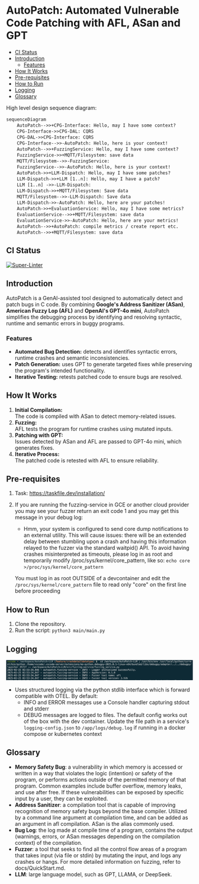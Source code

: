 # AutoPatch: Automated Vulnerable Code Patching with AFL, ASan and GPT <!-- omit in toc -->
- [CI Status](#ci-status)
- [Introduction](#introduction)
  - [Features](#features)
- [How It Works](#how-it-works)
- [Pre-requisites](#pre-requisites)
- [How to Run](#how-to-run)
- [Logging](#logging)
- [Glossary](#glossary)


High level design sequence diagram:
```mermaid
sequenceDiagram
    AutoPatch-->>+CPG-Interface: Hello, may I have some context?
    CPG-Interface->>CPG-DAL: CQRS
    CPG-DAL->>CPG-Interface: CQRS
    CPG-Interface-->>-AutoPatch: Hello, here is your context!
    AutoPatch-->>+FuzzingService: Hello, may I have some context?
    FuzzingService->>+MQTT/Filesystem: save data
    MQTT/Filesystem-->>-FuzzingService: 
    FuzzingService-->>-AutoPatch: Hello, here is your context!
    AutoPatch->>+LLM-Dispatch: Hello, may I have some patches?
    LLM-Dispatch->>+LLM [1..n]: Hello, may I have a patch?
    LLM [1..n] ->>-LLM-Dispatch: 
    LLM-Dispatch->>+MQTT/Filesystem: Save data
    MQTT/Filesystem-->>-LLM-Dispatch: Save data
    LLM-Dispatch->>-AutoPatch: Hello, here are your patches!
    AutoPatch->>+EvaluationService: Hello, may I have some metrics?
    EvaluationService-->>+MQTT/Filesystem: save data
    EvaluationService->>-AutoPatch: Hello, here are your metrics!
    AutoPatch-->>+AutoPatch: compile metrics / create report etc.
    AutoPatch-->>+MQTT/Filesystem: save data
```

## CI Status
[![Super-Linter](https://github.com/sysec-uic/AutoPatch-LLM/actions/workflows/super-linter.yml/badge.svg)](https://github.com/marketplace/actions/super-linter)


## Introduction  

AutoPatch is a GenAI-assisted tool designed to automatically detect and patch bugs in C code. By combining **Google's Address Sanitizer (ASan)**, **American Fuzzy Lop (AFL)** and **OpenAI's GPT-4o mini**, AutoPatch simplifies the debugging process by identifying and resolving syntactic, runtime and semantic errors in buggy programs.

### Features  

- **Automated Bug Detection:** detects and identifies syntactic errors, runtime crashes and semantic inconsistencies.  
- **Patch Generation:** uses GPT to generate targeted fixes while preserving the program's intended functionality.  
- **Iterative Testing:** retests patched code to ensure bugs are resolved.

## How It Works

1. **Initial Compilation:**  
   The code is compiled with ASan to detect memory-related issues.  
2. **Fuzzing:**  
   AFL tests the program for runtime crashes using mutated inputs.  
3. **Patching with GPT:**  
   Issues detected by ASan and AFL are passed to GPT-4o mini, which generates fixes.  
4. **Iterative Process:**  
   The patched code is retested with AFL to ensure reliability.  

## Pre-requisites

1. Task: <https://taskfile.dev/installation/>

2. If you are running the fuzzing-service in GCE or another cloud provider you may see your fuzzer return an exit code 1 and you may get this message in your debug log:

   - Hmm, your system is configured to send core dump notifications to an
      external utility. This will cause issues: there will be an extended delay
      between stumbling upon a crash and having this information relayed to the
      fuzzer via the standard waitpid() API.
      To avoid having crashes misinterpreted as timeouts, please log in as root
      and temporarily modify /proc/sys/kernel/core_pattern, like so:
      `echo core >/proc/sys/kernel/core_pattern`

   You must log in as root OUTSIDE of a devcontainer and edit the `/proc/sys/kernel/core_pattern` file to read only "core" on the first line before proceeding

## How to Run

1. Clone the repository.  
2. Run the script: `python3 main/main.py`

## Logging

![`2025-02-25 02:53:34,846 - autopatch.fuzzing-service - INFO - Logger initialized successfully.`](docs/images/structured-logging.png)

- Uses structured logging via the python stdlib interface which is forward compatible with OTEL.  By default:
  - INFO and ERROR messages use a Console handler capturing stdout and stderr
  - DEBUG messages are logged to files.  The default config works out of the box with the dev container.  Update the file path in a service's `logging-config.json` to `/app/logs/debug.log` if running in a docker compose or kubernetes context

## Glossary

- **Memory Safety Bug**: a vulnerability in which memory is accessed or written in a way that violates the logic (intention) or safety of the program, or performs actions outside of the permitted memory of that program. Common examples include buffer overflow, memory leaks, and use after free. If these vulnerabilities can be exposed by specific input by a user, they can be exploited.
- **Address Sanitizer**: a compilation tool that is capable of improving recognition of memory safety bugs beyond the base compiler. Utilized by a command line argument at compilation time, and can be added as an argument in afl compilation. ASan is the alias commonly used.
- **Bug Log**: the log made at compile time of a program, contains the output (warnings, errors, or ASan messages depending on the compilation context) of the compilation.
- **Fuzzer**: a tool that seeks to find all the control flow areas of a program that takes input (via file or stdin) by mutating the input, and logs any crashes or hangs. For more detailed information on fuzzing, refer to docs/QuickStart.md.
- **LLM**: large language model, such as GPT, LLAMA, or DeepSeek.
